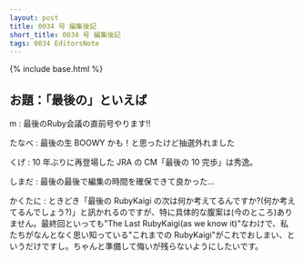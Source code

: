 ```yaml
---
layout: post
title: 0034 号 編集後記
short_title: 0034 号 編集後記
tags: 0034 EditorsNote
---
```

{% include base.html %}


## お題：「最後の」といえば

m
: 最後のRuby会議の直前号やります!!

たなべ
: 最後の生 BOOWY かも！と思ったけど抽選外れました

くげ
: 10 年ぶりに再登場した JRA の CM「最後の 10 完歩」は秀逸。

しまだ
: 最後の最後で編集の時間を確保できて良かった...

かくたに
: ときどき「最後の RubyKaigi の次は何か考えてるんですか?(何か考えてるんでしょう?)」と訊かれるのですが、特に具体的な腹案は(今のところ)ありません。最終回といっても"The Last RubyKaigi(as we know it)"なわけで、私たちがなんとなく思い知っている"これまでの RubyKaigi"がこれでおしまい、というだけですし。ちゃんと準備して悔いが残らないようにしたいです。


